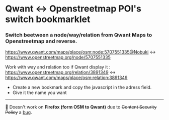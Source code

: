 # Qwant ↔️ Openstreetmap POI's switch bookmarklet

### Switch beetween a node/way/relation from Qwant Maps to Openstreetmap and reverse.

https://www.qwant.com/maps/place/osm:node:5707551335@Nobuki
↔️
https://www.openstreetmap.org/node/5707551335


Work with way and relation too if Qwant display it : 
https://www.openstreetmap.org/relation/3891349
↔️
https://www.qwant.com/maps/place/osm:relation:3891349


- Create a new bookmark and copy the javascript in the adress field.
- Give it the name you want


---

🛑 Doesn't work on **Firefox (form OSM to Qwant)** due to ~~Content Security Policy~~ a [bug](https://bugzilla.mozilla.org/show_bug.cgi?id=1478037).
